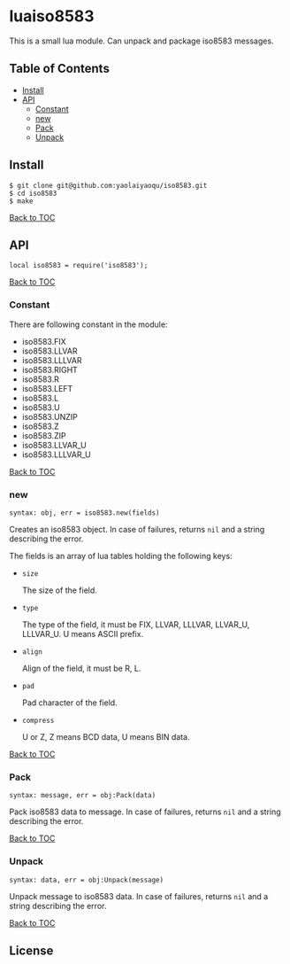 # luaiso8583

This is a small lua module. Can unpack and package iso8583 messages.

## Table of Contents

* [Install](#install)
* [API](#api)
    * [Constant](#constant)
    * [new](#new)
    * [Pack](#pack)
    * [Unpack](#unpack)

## Install

```
$ git clone git@github.com:yaolaiyaoqu/iso8583.git
$ cd iso8583
$ make
```

[Back to TOC](#table-of-contents)

## API

`local iso8583 = require('iso8583');`

[Back to TOC](#table-of-contents)

### Constant

There are following constant in the module:

* iso8583.FIX
* iso8583.LLVAR
* iso8583.LLLVAR
* iso8583.RIGHT
* iso8583.R
* iso8583.LEFT
* iso8583.L
* iso8583.U
* iso8583.UNZIP
* iso8583.Z
* iso8583.ZIP
* iso8583.LLVAR_U
* iso8583.LLLVAR_U

[Back to TOC](#table-of-contents)

### new

`syntax: obj, err = iso8583.new(fields)`

Creates an iso8583 object. In case of failures, returns `nil` and a string describing the error.

The fields is an array of lua tables holding the following keys:

* `size`

    The size of the field.

* `type`

    The type of the field, it must be FIX, LLVAR, LLLVAR, LLVAR_U, LLLVAR_U. U means ASCII prefix.

* `align`

    Align of the field, it must be R, L.

* `pad`

    Pad character of the field.

* `compress`

    U or Z, Z means BCD data, U means BIN data.

[Back to TOC](#table-of-contents)

### Pack

`syntax: message, err = obj:Pack(data)`

Pack iso8583 data to message. In case of failures, returns `nil` and a string describing the error.

[Back to TOC](#table-of-contents)

### Unpack

`syntax: data, err = obj:Unpack(message)`

Unpack message to iso8583 data. In case of failures, returns `nil` and a string describing the error.

[Back to TOC](#table-of-contents)

## License

